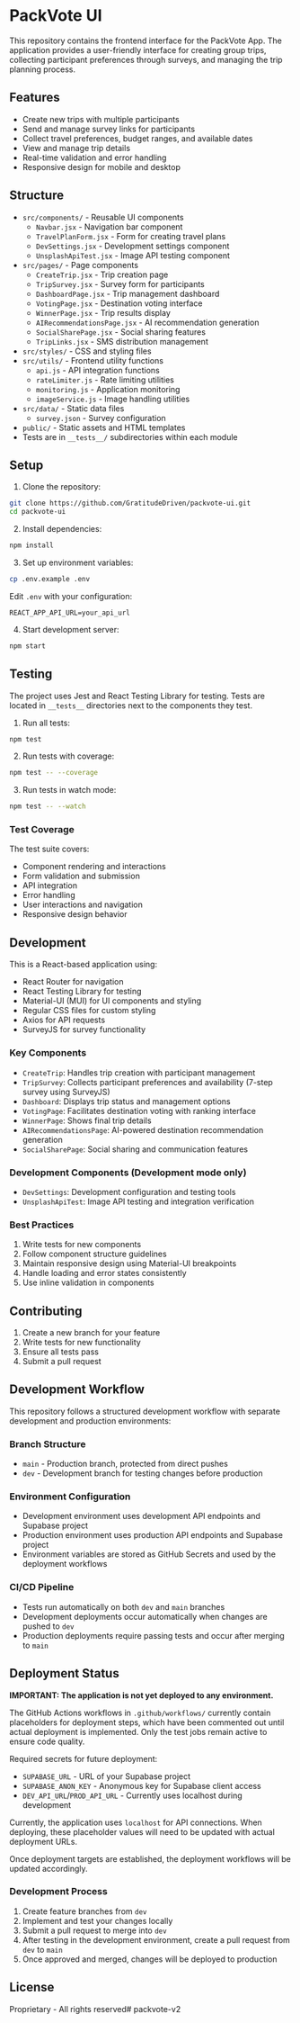 # PackVote UI

This repository contains the frontend interface for the PackVote App. The application provides a user-friendly interface for creating group trips, collecting participant preferences through surveys, and managing the trip planning process.

## Features

- Create new trips with multiple participants
- Send and manage survey links for participants
- Collect travel preferences, budget ranges, and available dates
- View and manage trip details
- Real-time validation and error handling
- Responsive design for mobile and desktop

## Structure
- `src/components/` - Reusable UI components
  - `Navbar.jsx` - Navigation bar component
  - `TravelPlanForm.jsx` - Form for creating travel plans
  - `DevSettings.jsx` - Development settings component
  - `UnsplashApiTest.jsx` - Image API testing component
- `src/pages/` - Page components
  - `CreateTrip.jsx` - Trip creation page
  - `TripSurvey.jsx` - Survey form for participants
  - `DashboardPage.jsx` - Trip management dashboard
  - `VotingPage.jsx` - Destination voting interface
  - `WinnerPage.jsx` - Trip results display
  - `AIRecommendationsPage.jsx` - AI recommendation generation
  - `SocialSharePage.jsx` - Social sharing features
  - `TripLinks.jsx` - SMS distribution management
- `src/styles/` - CSS and styling files
- `src/utils/` - Frontend utility functions
  - `api.js` - API integration functions
  - `rateLimiter.js` - Rate limiting utilities
  - `monitoring.js` - Application monitoring
  - `imageService.js` - Image handling utilities
- `src/data/` - Static data files
  - `survey.json` - Survey configuration
- `public/` - Static assets and HTML templates
- Tests are in `__tests__/` subdirectories within each module

## Setup

1. Clone the repository:
```bash
git clone https://github.com/GratitudeDriven/packvote-ui.git
cd packvote-ui
```

2. Install dependencies:
```bash
npm install
```

3. Set up environment variables:
```bash
cp .env.example .env
```
Edit `.env` with your configuration:
```
REACT_APP_API_URL=your_api_url
```

4. Start development server:
```bash
npm start
```

## Testing

The project uses Jest and React Testing Library for testing. Tests are located in `__tests__` directories next to the components they test.

1. Run all tests:
```bash
npm test
```

2. Run tests with coverage:
```bash
npm test -- --coverage
```

3. Run tests in watch mode:
```bash
npm test -- --watch
```

### Test Coverage

The test suite covers:
- Component rendering and interactions
- Form validation and submission
- API integration
- Error handling
- User interactions and navigation
- Responsive design behavior

## Development

This is a React-based application using:
- React Router for navigation
- React Testing Library for testing  
- Material-UI (MUI) for UI components and styling
- Regular CSS files for custom styling
- Axios for API requests
- SurveyJS for survey functionality

### Key Components

- `CreateTrip`: Handles trip creation with participant management
- `TripSurvey`: Collects participant preferences and availability (7-step survey using SurveyJS)
- `Dashboard`: Displays trip status and management options
- `VotingPage`: Facilitates destination voting with ranking interface
- `WinnerPage`: Shows final trip details
- `AIRecommendationsPage`: AI-powered destination recommendation generation
- `SocialSharePage`: Social sharing and communication features

### Development Components (Development mode only)

- `DevSettings`: Development configuration and testing tools
- `UnsplashApiTest`: Image API testing and integration verification

### Best Practices

1. Write tests for new components
2. Follow component structure guidelines
3. Maintain responsive design using Material-UI breakpoints
4. Handle loading and error states consistently
5. Use inline validation in components

## Contributing

1. Create a new branch for your feature
2. Write tests for new functionality
3. Ensure all tests pass
4. Submit a pull request

## Development Workflow

This repository follows a structured development workflow with separate development and production environments:

### Branch Structure
- `main` - Production branch, protected from direct pushes
- `dev` - Development branch for testing changes before production


### Environment Configuration
- Development environment uses development API endpoints and Supabase project
- Production environment uses production API endpoints and Supabase project
- Environment variables are stored as GitHub Secrets and used by the deployment workflows

### CI/CD Pipeline
- Tests run automatically on both `dev` and `main` branches
- Development deployments occur automatically when changes are pushed to `dev`
- Production deployments require passing tests and occur after merging to `main`

## Deployment Status

**IMPORTANT: The application is not yet deployed to any environment.** 

The GitHub Actions workflows in `.github/workflows/` currently contain placeholders for deployment steps, which have been commented out until actual deployment is implemented. Only the test jobs remain active to ensure code quality.

Required secrets for future deployment:
- `SUPABASE_URL` - URL of your Supabase project
- `SUPABASE_ANON_KEY` - Anonymous key for Supabase client access
- `DEV_API_URL`/`PROD_API_URL` - Currently uses localhost during development

Currently, the application uses `localhost` for API connections. When deploying, these placeholder values will need to be updated with actual deployment URLs.

Once deployment targets are established, the deployment workflows will be updated accordingly.

### Development Process
1. Create feature branches from `dev`
2. Implement and test your changes locally
3. Submit a pull request to merge into `dev`
4. After testing in the development environment, create a pull request from `dev` to `main`
5. Once approved and merged, changes will be deployed to production

## License

Proprietary - All rights reserved#   p a c k v o t e - v 2  
 